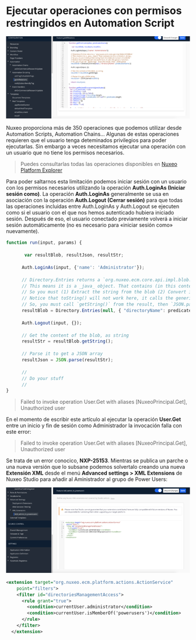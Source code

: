 # Ejecutar operaciones con permisos restringidos en Automation Script

![jecutar operaciones con permisos restringidos en Automation Script](images/ejecutar-operaciones-con-permisos-restringidos-en-automation-script.png "jecutar operaciones con permisos restringidos en Automation Script")


Nuxeo proporciona más de 350 operaciones que podemos utilizar desde Automation Scripts, Automation Chains… Algunas de estas operaciones requieren que el usuario tenga deteminados privilegios para poder ejecutarlas. Sin embargo a veces necesitamos ejecutar una operación con un usuario que no tiene los permisos necesarios.

> Puedes consultarlas todas las operaciones disponibles en [Nuxeo Platform Explorer](http://explorer.nuxeo.com/nuxeo/site/distribution/Nuxeo%20Platform-10.1/listOperations)

Para poder saltarnos esta limitación podemos iniciar sesión con un usuario con los permisos necesarios utilizando  la operación **Auth.LoginAs (Iniciar sesión como)**. La operación **Auth.LoginAs** generalmente se usa en asociación con la operación **Auth.Logout (Cerrar sesión)** para que todas las operaciones incluidas entre Auth.LoginAs y Auth.Logout se ejecuten como si el usuario con el que nos hemos autenticado hubiera iniciado sesión. Después de eso, el usuario conectado previamente volverá a iniciar sesión automáticamente (no es necesario para «iniciar sesión como» nuevamente).

```javascript 
function run(input, params) {

       var resultBlob, resultJson, resultStr;

      Auth.LoginAs(input, {'name': 'Administrator'});

      // Directory.Entries returns a `org.nuxeo.ecm.core.api.impl.blob.JSONBlob` 
      // This means it is a _java_ object. That contains (in this context) a _string_. 
      // So you must (1) Extract the string from the blob (2) Convert it to JSON. 
      // Notice that toString() will not work here, it calls the generic function. 
      // So, you must call `getString()` from the result, then `JSON.parse
      resultBlob = Directory.Entries(null, { "directoryName": predicatesName });
      
      Auth.Logout(input, {});
      
      // Get the content of the blob, as string
      resultStr = resultBlob.getString();
      
      // Parse it to get a JSON array
      resultJson = JSON.parse(resultStr);     
      
      // 
      // Do your stuff
      // 
}
```

> Failed to invoke operation User.Get with aliases [NuxeoPrincipal.Get], Unauthorized user
 

En el momento de escribir este artículo al ejecutar la operación **User.Get** entre un inicio y fin de sesión como Administrador la invocación falla con este error:

> Failed to invoke operation User.Get with aliases [NuxeoPrincipal.Get], Unauthorized user

Se trata de un error conocico, **NXP-25153**. Mientras se publica un parche o una nueva versión que lo subsane podemos solvertalo creando una nueva **Extensión XML** desde el menú **Advanced settings > XML Extensions** de Nuxeo Studio para añadir al Aministrador al grupo de Power Users:

![XML Extension: Add Administrator to power users](images/xml-extension-add-admin-to-power-users-744x345.png "XML Extension: Add Administrator to power users")


```xml 
<extension target="org.nuxeo.ecm.platform.actions.ActionService"
    point="filters">
    <filter id="directoriesManagementAccess">
      <rule grant="true">
        <condition>currentUser.administrator</condition>
        <condition>currentUser.isMemberOf('powerusers')</condition>
      </rule>
    </filter>
  </extension>
``` 